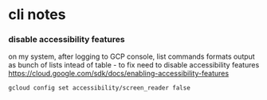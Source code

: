# cli notes

### disable accessibility features

on my system, after logging to GCP console, list commands formats output as bunch of lists intead of table - to fix need to disable accessibility features <https://cloud.google.com/sdk/docs/enabling-accessibility-features>

`gcloud config set accessibility/screen_reader false`



